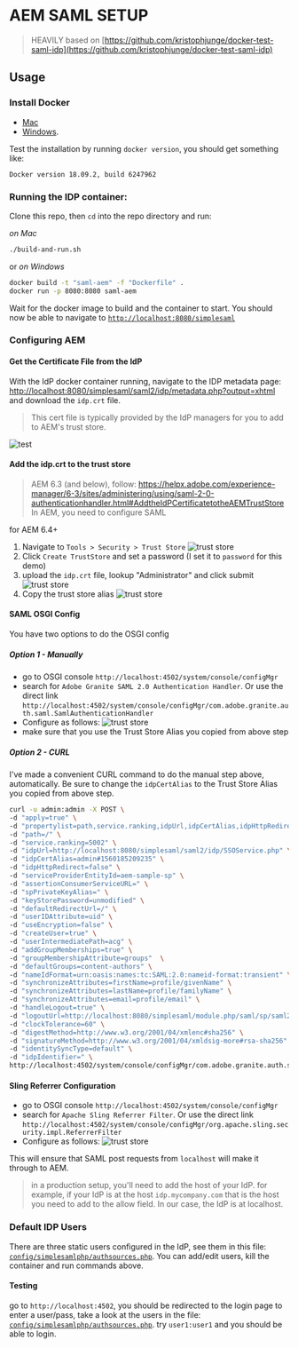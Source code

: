 # AEM SAML SETUP

> HEAVILY based on [https://github.com/kristophjunge/docker-test-saml-idp](https://github.com/kristophjunge/docker-test-saml-idp)

## Usage

### Install Docker
- [Mac](https://docs.docker.com/docker-for-mac/)
- [Windows](https://docs.docker.com/docker-for-windows/).

Test the installation by running `docker version`, you should get something like:
```
Docker version 18.09.2, build 6247962
```

### Running the IDP container:

Clone this repo, then `cd` into the repo directory and run:

*on Mac* 
```sh
./build-and-run.sh
```

or *on Windows*
```sh
docker build -t "saml-aem" -f "Dockerfile" .
docker run -p 8080:8080 saml-aem
```

Wait for the docker image to build and the container to start.
You should now be able to navigate to [`http://localhost:8080/simplesaml`](http://localhost:8080/simplesaml)

### Configuring AEM

#### Get the Certificate File from the IdP

With the IdP docker container running, navigate to the IDP metadata page: [http://localhost:8080/simplesaml/saml2/idp/metadata.php?output=xhtml](http://localhost:8080/simplesaml/saml2/idp/metadata.php?output=xhtml) and download the `idp.crt` file.

> This cert file is typically provided by the IdP managers for you to add to AEM's trust store.


![test](doc/idp-cert.png)

#### Add the idp.crt to the trust store

> AEM 6.3 (and below), follow: https://helpx.adobe.com/experience-manager/6-3/sites/administering/using/saml-2-0-authenticationhandler.html#AddtheIdPCertificatetotheAEMTrustStore
In AEM, you need to configure SAML

for AEM 6.4+

1. Navigate to `Tools > Security > Trust Store`
![trust store](doc/trust-store.png)
2. Click `Create TrustStore` and set a password (I set it to `password` for this demo)
3. upload the `idp.crt` file, lookup "Administrator" and click submit
![trust store](doc/trust-store-1.png)
4. Copy the trust store alias
![trust store](doc/trust-store-2.png)

#### SAML OSGI Config

You have two options to do the OSGI config

##### Option 1 - Manually

- go to OSGI console `http://localhost:4502/system/console/configMgr`
- search for `Adobe Granite SAML 2.0 Authentication Handler`. Or use the direct link `http://localhost:4502/system/console/configMgr/com.adobe.granite.auth.saml.SamlAuthenticationHandler`
- Configure as follows:
![trust store](doc/saml-osgi-config.png)
- make sure that you use the Trust Store Alias you copied from above step

##### Option 2 - CURL

I've made a convenient CURL command to do the manual step above, automatically. Be sure to change the `idpCertAlias` to the Trust Store Alias you copied from above step.


```sh
curl -u admin:admin -X POST \
-d "apply=true" \
-d "propertylist=path,service.ranking,idpUrl,idpCertAlias,idpHttpRedirect,serviceProviderEntityId,assertionConsumerServiceURL,spPrivateKeyAlias,keyStorePassword,defaultRedirectUrl,userIDAttribute,useEncryption,createUser,userIntermediatePath,addGroupMemberships,groupMembershipAttribute,defaultGroups,nameIdFormat,synchronizeAttributes,handleLogout,logoutUrl,clockTolerance,digestMethod,signatureMethod,identitySyncType,idpIdentifier" \
-d "path=/" \
-d "service.ranking=5002" \
-d "idpUrl=http://localhost:8080/simplesaml/saml2/idp/SSOService.php" \
-d "idpCertAlias=admin#1560185209235" \
-d "idpHttpRedirect=false" \
-d "serviceProviderEntityId=aem-sample-sp" \
-d "assertionConsumerServiceURL=" \
-d "spPrivateKeyAlias=" \
-d "keyStorePassword=unmodified" \
-d "defaultRedirectUrl=/" \
-d "userIDAttribute=uid" \
-d "useEncryption=false" \
-d "createUser=true" \
-d "userIntermediatePath=acg" \
-d "addGroupMemberships=true" \
-d "groupMembershipAttribute=groups"  \
-d "defaultGroups=content-authors" \
-d "nameIdFormat=urn:oasis:names:tc:SAML:2.0:nameid-format:transient" \
-d "synchronizeAttributes=firstName=profile/givenName" \
-d "synchronizeAttributes=lastName=profile/familyName" \
-d "synchronizeAttributes=email=profile/email" \
-d "handleLogout=true" \
-d "logoutUrl=http://localhost:8080/simplesaml/module.php/saml/sp/saml2-logout.php/default-sp" \
-d "clockTolerance=60" \
-d "digestMethod=http://www.w3.org/2001/04/xmlenc#sha256" \
-d "signatureMethod=http://www.w3.org/2001/04/xmldsig-more#rsa-sha256" \
-d "identitySyncType=default" \
-d "idpIdentifier=" \
http://localhost:4502/system/console/configMgr/com.adobe.granite.auth.saml.SamlAuthenticationHandler
```

#### Sling Referrer Configuration

- go to OSGI console `http://localhost:4502/system/console/configMgr`
- search for `Apache Sling Referrer Filter`. Or use the direct link `http://localhost:4502/system/console/configMgr/org.apache.sling.security.impl.ReferrerFilter`
- Configure as follows:
![trust store](doc/referrer-filter.png)

This will ensure that SAML post requests from `localhost` will make it through to AEM.

> in a production setup, you'll need to add the host of your IdP. for example, if your IdP is at the host `idp.mycompany.com` that is the host you need to add to the allow field. In our case, the IdP is at localhost.

### Default IDP Users
There are three static users configured in the IdP, see them in this file: [`config/simplesamlphp/authsources.php`](config/simplesamlphp/authsources.php).
You can add/edit users, kill the container and run commands above.

#### Testing

go to `http://localhost:4502`, you should be redirected to the login page to enter a user/pass, take a look at the users in the file: [`config/simplesamlphp/authsources.php`](config/simplesamlphp/authsources.php). try `user1:user1` and you should be able to login.


